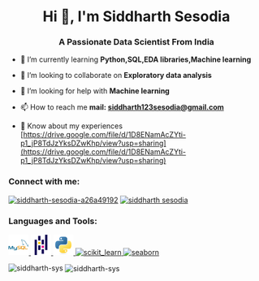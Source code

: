 <h1 align="center">Hi 👋, I'm Siddharth Sesodia</h1>
<h3 align="center">A Passionate Data Scientist From India</h3>

- 🌱 I’m currently learning **Python,SQL,EDA libraries,Machine learning**

- 👯 I’m looking to collaborate on **Exploratory data analysis**

- 🤝 I’m looking for help with **Machine learning**

- 📫 How to reach me **mail: siddharth123sesodia@gmail.com**

- 📄 Know about my experiences [https://drive.google.com/file/d/1D8ENamAcZYti-p1_jP8TdJzYksDZwKhp/view?usp=sharing](https://drive.google.com/file/d/1D8ENamAcZYti-p1_jP8TdJzYksDZwKhp/view?usp=sharing)

<h3 align="left">Connect with me:</h3>
<p align="left">
<a href="https://linkedin.com/in/siddharth-sesodia-a26a49192" target="blank"><img align="center" src="https://raw.githubusercontent.com/rahuldkjain/github-profile-readme-generator/master/src/images/icons/Social/linked-in-alt.svg" alt="siddharth-sesodia-a26a49192" height="30" width="40" /></a>
<a href="https://kaggle.com/siddharth sesodia" target="blank"><img align="center" src="https://raw.githubusercontent.com/rahuldkjain/github-profile-readme-generator/master/src/images/icons/Social/kaggle.svg" alt="siddharth sesodia" height="30" width="40" /></a>
</p>

<h3 align="left">Languages and Tools:</h3>
<p align="left"> <a href="https://www.mysql.com/" target="_blank" rel="noreferrer"> <img src="https://raw.githubusercontent.com/devicons/devicon/master/icons/mysql/mysql-original-wordmark.svg" alt="mysql" width="40" height="40"/> </a> <a href="https://pandas.pydata.org/" target="_blank" rel="noreferrer"> <img src="https://raw.githubusercontent.com/devicons/devicon/2ae2a900d2f041da66e950e4d48052658d850630/icons/pandas/pandas-original.svg" alt="pandas" width="40" height="40"/> </a> <a href="https://www.python.org" target="_blank" rel="noreferrer"> <img src="https://raw.githubusercontent.com/devicons/devicon/master/icons/python/python-original.svg" alt="python" width="40" height="40"/> </a> <a href="https://scikit-learn.org/" target="_blank" rel="noreferrer"> <img src="https://upload.wikimedia.org/wikipedia/commons/0/05/Scikit_learn_logo_small.svg" alt="scikit_learn" width="40" height="40"/> </a> <a href="https://seaborn.pydata.org/" target="_blank" rel="noreferrer"> <img src="https://seaborn.pydata.org/_images/logo-mark-lightbg.svg" alt="seaborn" width="40" height="40"/> </a> </p>

<p><img align="left" src="https://github-readme-stats.vercel.app/api/top-langs?username=siddharth-sys&show_icons=true&locale=en&layout=compact" alt="siddharth-sys" /></p>

<p>&nbsp;<img align="center" src="https://github-readme-stats.vercel.app/api?username=siddharth-sys&show_icons=true&locale=en" alt="siddharth-sys" /></p>
